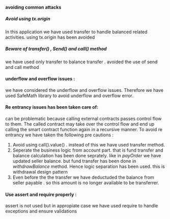 #### avoiding common attacks

##### Avoid using tx.origin
In this application we have used transfer to handle balanced related activities. using tx.origin has been avoided 

##### Beware of transfer() , Send() and call() method
we have used only transfer to balance transfer . avoided the use of send and call method

#### underflow and overflow issues :
we have considered the underflow and overflow issues. Therefore we have used SafeMath library to avoid underflow and overflow error.

#### Re entrancy issues has been taken care of:
 can be problematic because calling external contracts passes control flow to them. The called contract may take over the control flow and end up calling the smart contract function again in a recursive manner. To avoid re entrancy we have taken the following pre cautions :
 1. Avoid using call().value() . instead of this we have used transfer method.
 2. Seperate the business logic from account part. that is fund transfer and balance calculation has been done seprately.
 like in *payOrder* we have updated seller balance. but fund transfer has been done in *withdrawBalance* method. Hence logic separation has been used. this is withdrawal design pattern
 3. Even before the the transfer we have deductuded the balance from seller payable . so this amount is no longer available to be transferrer.

#### Use assert and require properly :
assert is not used but in appropiate case we have used require to handle exceptions and ensure validations
